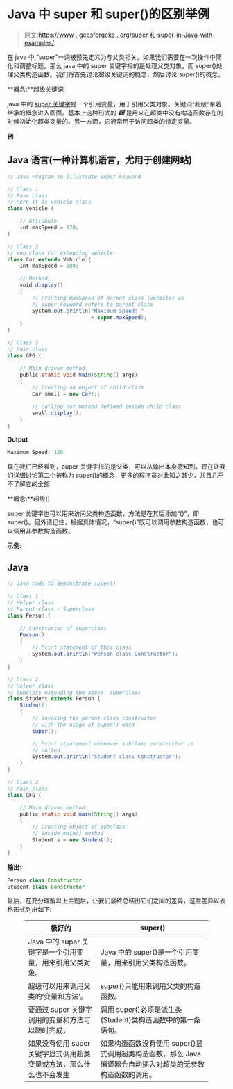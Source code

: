 # Java 中 super 和 super()的区别举例

> 原文:[https://www . geesforgeks . org/super 和 super-in-Java-with-examples/](https://www.geeksforgeeks.org/difference-between-super-and-super-in-java-with-examples/)

在 java 中,“super”一词被预先定义为与父类相关。如果我们需要在一次操作中简化和调整标题，那么 java 中的 super 关键字指的是处理父类对象，而 super()处理父类构造函数。我们将首先讨论超级关键词的概念，然后讨论 super()的概念。

**概念:**超级关键词

java 中的 [super 关键字](https://www.geeksforgeeks.org/super-keyword/)是一个引用变量，用于引用父类对象。关键词“超级”带着继承的概念进入画面。基本上这种形式的 ***超*** 是用来在超类中没有构造函数存在的时候初始化超类变量的。另一方面，它通常用于访问超类的特定变量。

**例**

## Java 语言(一种计算机语言，尤用于创建网站)

```java
// Java Program to Illustrate super keyword

// Class 1
// Base class
// Here it is vehicle class
class Vehicle {

    // Attribute
    int maxSpeed = 120;
}

// Class 2
// sub class Car extending vehicle
class Car extends Vehicle {
    int maxSpeed = 180;

    // Method
    void display()
    {
        // Printing maxSpeed of parent class (vehicle) as
        // super keyword refers to parent class
        System.out.println("Maximum Speed: "
                           + super.maxSpeed);
    }
}

// Class 3
// Main class
class GFG {

    // Main driver method
    public static void main(String[] args)
    {
        // Creating an object of child class
        Car small = new Car();

        // Calling out method defined inside child class
        small.display();
    }
}
```

**Output**

```java
Maximum Speed: 120
```

现在我们已经看到，super 关键字指的是父类，可以从输出本身感知到。现在让我们详细讨论第二个被称为 super()的概念，更多的程序员对此知之甚少，并且几乎不了解它的全部

**概念:**超级()

super 关键字也可以用来访问父类构造函数，方法是在其后添加“()”，即 super()。另外请记住，根据具体情况，“super()”既可以调用参数构造函数，也可以调用非参数构造函数。

**示例:**

## Java

```java
// Java code to demonstrate super()

// Class 1
// Helper class
// Parent class - Superclass
class Person {

    // Constructor of superclass
    Person()
    {
        // Print statement of this class
        System.out.println("Person class Constructor");
    }
}

// Class 2
// Helper class
// Subclass extending the above  superclass
class Student extends Person {
    Student()
    {
        // Invoking the parent class constructor
        // with the usage of super() word
        super();

        // Print styatement whenever subclass constructor is
        // called
        System.out.println("Student class Constructor");
    }
}

// Class 3
// Main class
class GFG {

    // Main driver method
    public static void main(String[] args)
    {
        // Creating object of subclass
        // inside main() method
        Student s = new Student();
    }
}
```

**输出:**

```java
Person class Constructor
Student class Constructor
```

最后，在充分理解以上主题后，让我们最终总结出它们之间的差异，这些差异以表格形式列出如下:

<figure class="table">

| 极好的 | super() |
| --- | --- |
| Java 中的 super 关键字是一个引用变量，用来引用父类对象。 | Java 中的 super()是一个引用变量，用来引用父类构造函数。 |
| 超级可以用来调用父类的‘变量和方法’。 | super()只能用来调用父类的构造函数。 |
| 要通过 super 关键字调用的变量和方法可以随时完成， | 调用 super()必须是派生类(Student)类构造函数中的第一条语句。 |
| 如果没有使用 super 关键字显式调用超类变量或方法，那么什么也不会发生 | 如果构造函数没有使用 super()显式调用超类构造函数，那么 Java 编译器会自动插入对超类的无参数构造函数的调用。 |

</figure>